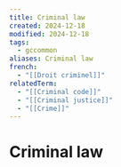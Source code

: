 ```yaml
---
title: Criminal law
created: 2024-12-18
modified: 2024-12-18
tags:
  - gccommon
aliases: Criminal law
french:
  - "[[Droit criminel]]"
relatedTerm:
  - "[[Criminal code]]"
  - "[[Criminal justice]]"
  - "[[Crime]]"
---
```

# Criminal law

